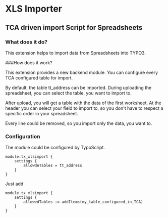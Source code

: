 # XLS Importer

## TCA driven import Script for Spreadsheets

### What does it do?

This extension helps to import data from Spreadsheets into TYPO3.

###How does it work?

This extension provides a new backend module. You can configure every TCA configured 
table for import.

By default, the table tt_address can be imported. During uploading the spreadsheet, you can select
the table, you want to import to.

After upload, you will get a table with the data of the first worksheet. At the header
you can select your field to import to, so you don't have to respect a specific order in your spreadsheet.

Every line could be removed, so you import only the data, you want to.

### Configuration

The module could be configured by TypoScript.

```
module.tx_xlsimport {
	settings {
		allowdeTables = tt_address
	}
}
```

Just add

```
module.tx_xlsimport {
	settings {
		allowedTables := addItems(my_table_configured_in_TCA)
	}
}
```

